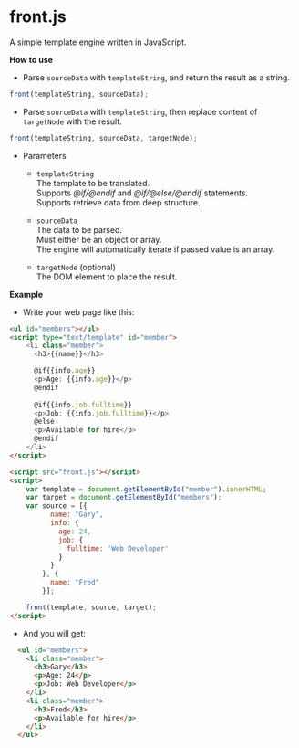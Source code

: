 # front.js

A simple template engine written in JavaScript.


**How to use**

+ Parse `sourceData` with `templateString`, and return the result as a string.

```js
front(templateString, sourceData);
```

+ Parse `sourceData` with `templateString`, then replace content of `targetNode` with the result.

```js
front(templateString, sourceData, targetNode);
```

+ Parameters  
  + `templateString`  
  The template to be translated.  
  Supports *@if/@endif* and *@if/@else/@endif* statements.  
  Supports retrieve data from deep structure.  

  + `sourceData`  
  The data to be parsed.  
  Must either be an object or array.  
  The engine will automatically iterate if passed value is an array.  

  + `targetNode` (optional)  
  The DOM element to place the result.  


**Example**

+ Write your web page like this:

```html
<ul id="members"></ul>
<script type="text/template" id="member">
    <li class="member">
      <h3>{{name}}</h3>

      @if{{info.age}}
      <p>Age: {{info.age}}</p>
      @endif
      
      @if{{info.job.fulltime}}
      <p>Job: {{info.job.fulltime}}</p>
      @else
      <p>Available for hire</p>
      @endif
    </li>
</script>

<script src="front.js"></script>
<script>  
    var template = document.getElementById("member").innerHTML;  
    var target = document.getElementById("members");  
    var source = [{
          name: "Gary",
          info: {
            age: 24,
            job: {
              fulltime: 'Web Developer'
            }
          }
        }, {
          name: "Fred"
        }];

    front(template, source, target);
</script>
```
+ And you will get:

```html
  <ul id="members">  
    <li class="member">  
      <h3>Gary</h3>  
      <p>Age: 24</p>  
      <p>Job: Web Developer</p>  
    </li>  
    <li class="member">  
      <h3>Fred</h3>  
      <p>Available for hire</p>  
    </li>  
  </ul>
```
